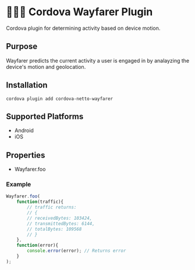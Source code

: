 # 🌊⛵🌊 Cordova Wayfarer Plugin
Cordova plugin for determining activity based on device motion.

## Purpose

Wayfarer predicts the current activity a user is engaged in by analayzing the device's motion and geolocation.

## Installation

    cordova plugin add cordova-netto-wayfarer

## Supported Platforms

- Android
- iOS
    
## Properties

- Wayfarer.foo

### Example

```js
Wayfarer.foo(
    function(traffic){
        // traffic returns: 
        // {
        // receivedBytes: 103424, 
        // transmittedBytes: 6144, 
        // totalBytes: 109568
        // }
    },
    function(error){
        console.error(error); // Returns error
    }
);
```
